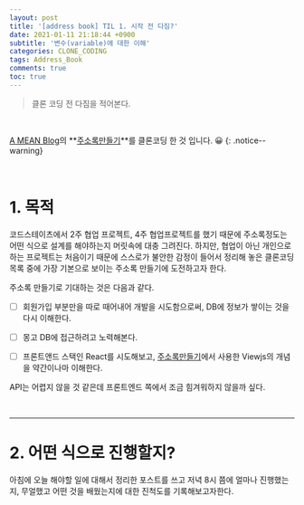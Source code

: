 ```yaml
---
layout: post
title: '[address book] TIL 1. 시작 전 다짐?'
date: 2021-01-11 21:18:44 +0900
subtitle: '변수(variable)에 대한 이해'
categories: CLONE_CODING
tags: Address_Book
comments: true
toc: true
---
```


> 클론 코딩 전 다짐을 적어본다.

 <br>

[A MEAN Blog](https://www.a-mean-blog.com/ko/blog)의 **[주소록만들기](https://www.a-mean-blog.com/ko/blog/Node-JS-%EC%B2%AB%EA%B1%B8%EC%9D%8C/%EC%A3%BC%EC%86%8C%EB%A1%9D-%EB%A7%8C%EB%93%A4%EA%B8%B0)**를 클론코딩 한 것 입니다. 😀 
{: .notice--warning}

<br>

# 1. 목적

코드스테이츠에서 2주 협업 프로젝트, 4주 협업프로젝트를 했기 때문에 주소록정도는 어떤 식으로 설계를 해야하는지 머릿속에 대충 그려진다. 하지만, 협업이 아닌 개인으로 하는 프로젝트는 처음이기 때문에 스스로가 불안한 감정이 들어서 정리해 놓은 클론코딩 목록 중에 가장 기본으로 보이는 주소록 만들기에 도전하고자 한다.

주소록 만들기로 기대하는 것은 다음과 같다.

- [ ] 회원가입 부분만을 따로 때어내어 개발을 시도함으로써, DB에 정보가 쌓이는 것을 다시 이해한다.

- [ ] 몽고 DB에 접근하려고 노력해본다.

- [ ] 프론트앤드 스택인 React를 시도해보고,  [주소록만들기](https://www.a-mean-blog.com/ko/blog/Node-JS-%EC%B2%AB%EA%B1%B8%EC%9D%8C/%EC%A3%BC%EC%86%8C%EB%A1%9D-%EB%A7%8C%EB%93%A4%EA%B8%B0)에서 사용한 Viewjs의 개념을 약간이나마 이해한다.

API는 어렵지 않을 것 같은데 프론트엔드 쪽에서 조금 힘겨워하지 않을까 싶다.

<br>

***

# 2. 어떤 식으로 진행할지?

 아침에 오늘 해야할 일에 대해서 정리한 포스트를 쓰고 저녁 8시 쯤에 얼마나 진행했는지, 무얼했고 어떤 것을 배웠는지에 대한 진척도를 기록해보고자한다. 

